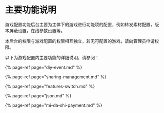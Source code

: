 # 主要功能说明

游戏配置功能后台主要为主体下的游戏进行功能项的配置，例如转发素材配置，版本屏蔽设置，在线参数设置等。

本后台的权限与游戏配置的权限相互独立，若无可配置的游戏，请向管理员申请权限。

以下为游戏配置内主要功能的详细说明，请参阅：

{% page-ref page="diy-event.md" %}

{% page-ref page="sharing-management.md" %}

{% page-ref page="features-switch.md" %}

{% page-ref page="json.md" %}

{% page-ref page="mi-da-shi-payment.md" %}

